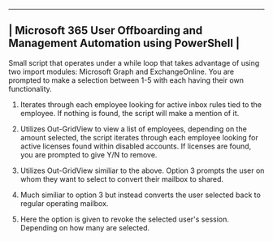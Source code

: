  ---------------------------------------
| Microsoft 365 User Offboarding and Management Automation using PowerShell |
 ---------------------------------------

Small script that operates under a while loop that takes advantage of using two import modules: Microsoft Graph and ExchangeOnline. You are prompted to make a selection between 1-5 with each having their own functionality.

1) Iterates through each employee looking for active inbox rules tied to the employee. If nothing is found, the script will make a mention of it.

2) Utilizes Out-GridView to view a list of employees, depending on the amount selected, the script iterates through each employee looking for active licenses found within disabled accounts. If licenses are found, you are prompted to give Y/N to remove.

3) Utilizes Out-GridView similiar to the above. Option 3 prompts the user on whom they want to select to convert their mailbox to shared.

4) Much similiar to option 3 but instead converts the user selected back to regular operating mailbox.

5) Here the option is given to revoke the selected user's session. Depending on how many are selected.
